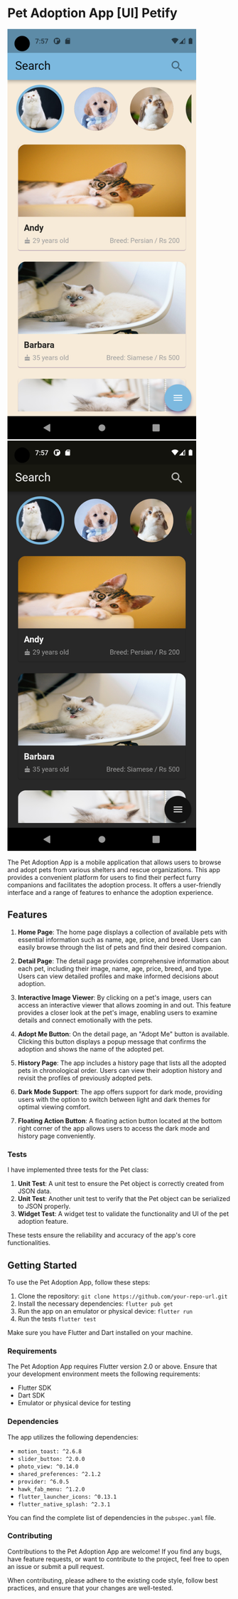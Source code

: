 # Pet Adoption App [UI] Petify
<p float="left">
<img src="https://github.com/akgmage/pet_adoption/blob/master/screenshots/Screenshot_1687271242.png" width="425"/>
<img src="https://github.com/akgmage/pet_adoption/blob/master/screenshots/Screenshot_1687271253.png" width="425"/>
</p>
The Pet Adoption App is a mobile application that allows users to browse and adopt pets from various shelters and rescue organizations. This app provides a convenient platform for users to find their perfect furry companions and facilitates the adoption process. It offers a user-friendly interface and a range of features to enhance the adoption experience.

## Features

1. **Home Page**: The home page displays a collection of available pets with essential information such as name, age, price, and breed. Users can easily browse through the list of pets and find their desired companion.

2. **Detail Page**: The detail page provides comprehensive information about each pet, including their image, name, age, price, breed, and type. Users can view detailed profiles and make informed decisions about adoption.

3. **Interactive Image Viewer**: By clicking on a pet's image, users can access an interactive viewer that allows zooming in and out. This feature provides a closer look at the pet's image, enabling users to examine details and connect emotionally with the pets.

4. **Adopt Me Button**: On the detail page, an "Adopt Me" button is available. Clicking this button displays a popup message that confirms the adoption and shows the name of the adopted pet.

5. **History Page**: The app includes a history page that lists all the adopted pets in chronological order. Users can view their adoption history and revisit the profiles of previously adopted pets.

6. **Dark Mode Support**: The app offers support for dark mode, providing users with the option to switch between light and dark themes for optimal viewing comfort.

7. **Floating Action Button**: A floating action button located at the bottom right corner of the app allows users to access the dark mode and history page conveniently.

### Tests

I have implemented three tests for the Pet class:
1. **Unit Test**: A unit test to ensure the Pet object is correctly created from JSON data.
2. **Unit Test**: Another unit test to verify that the Pet object can be serialized to JSON properly.
3. **Widget Test**: A widget test to validate the functionality and UI of the pet adoption feature.

These tests ensure the reliability and accuracy of the app's core functionalities.

## Getting Started

To use the Pet Adoption App, follow these steps:

1. Clone the repository: `git clone https://github.com/your-repo-url.git`
2. Install the necessary dependencies: `flutter pub get`
3. Run the app on an emulator or physical device: `flutter run`
4. Run the tests `flutter test`

Make sure you have Flutter and Dart installed on your machine.

### Requirements

The Pet Adoption App requires Flutter version 2.0 or above. Ensure that your development environment meets the following requirements:

- Flutter SDK
- Dart SDK
- Emulator or physical device for testing

### Dependencies

The app utilizes the following dependencies:

- `motion_toast: ^2.6.8`
- `slider_button: ^2.0.0`
- `photo_view: ^0.14.0`
- `shared_preferences: ^2.1.2`
- `provider: ^6.0.5`
- `hawk_fab_menu: ^1.2.0`
- `flutter_launcher_icons: ^0.13.1`
- `flutter_native_splash: ^2.3.1`

You can find the complete list of dependencies in the `pubspec.yaml` file.

### Contributing

Contributions to the Pet Adoption App are welcome! If you find any bugs, have feature requests, or want to contribute to the project, feel free to open an issue or submit a pull request.

When contributing, please adhere to the existing code style, follow best practices, and ensure that your changes are well-tested.

